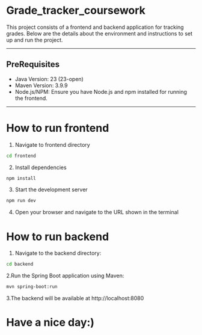
# Grade_tracker_coursework

This project consists of a frontend and backend application for tracking grades. Below are the details about the environment and instructions to set up and run the project.

---

## PreRequisites
- Java Version: 23 (23-open)
- Maven Version: 3.9.9
- Node.js/NPM: Ensure you have Node.js and npm installed for running the frontend.

---

# How to run frontend 

1. Navigate to frontend directory
```bash
cd frontend
```

2. Install dependencies
```bash
npm install
```

3. Start the development server
```bash
npm run dev
```

4. Open your browser and navigate to the URL shown in the terminal

# How to run backend
1. Navigate to the backend directory:
```bash
cd backend
```

2.Run the Spring Boot application using Maven:
```bash
mvn spring-boot:run
```

3.The backend will be available at http://localhost:8080

Have a nice day:)
=======
